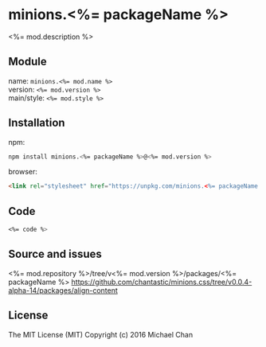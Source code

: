 # minions.<%= packageName %>
<%= mod.description %>

## Module
name: `minions.<%= mod.name %>`  
version: `<%= mod.version %>`  
main/style: `<%= mod.style %>`  

## Installation
npm:
```bash
npm install minions.<%= packageName %>@<%= mod.version %>
```

browser:
```html
<link rel="stylesheet" href="https://unpkg.com/minions.<%= packageName %>@<%= mod.version %>" />
```

## Code
```css
<%= code %>
```

## Source and issues

<%= mod.repository %>/tree/v<%= mod.version %>/packages/<%= packageName %>
https://github.com/chantastic/minions.css/tree/v0.0.4-alpha-14/packages/align-content

## License

The MIT License (MIT)
Copyright (c) 2016 Michael Chan
